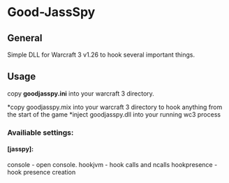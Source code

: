 # Good-JassSpy

## General
Simple DLL for Warcraft 3 v1.26 to hook several important things.

## Usage

copy **goodjasspy.ini** into your warcraft 3 directory.

*copy goodjasspy.mix into your warcraft 3 directory to hook anything from the start of the game
*inject goodjasspy.dll into your running wc3 process

### Availiable settings:

#### [jasspy]:
console - open console.
hookjvm - hook calls and ncalls
hookpresence - hook presence creation
